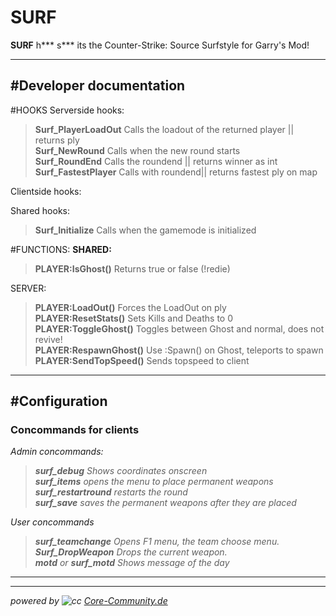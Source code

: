 SURF
===============


**SURF** h*** s*** its the Counter-Strike: Source Surfstyle for Garry's Mod!



----------
#Developer documentation
-------------
#HOOKS
Serverside hooks:
>**Surf_PlayerLoadOut** Calls the loadout of the returned player || returns ply<br>
**Surf_NewRound** Calls when the new round starts<br>
**Surf_RoundEnd** Calls the roundend || returns winner as int<br>
**Surf_FastestPlayer** Calls with roundend|| returns fastest ply on map


Clientside hooks:
>

Shared hooks:

>**Surf_Initialize** Calls when the gamemode is initialized<br>

#FUNCTIONS:
**SHARED:**
>**PLAYER:IsGhost()** Returns true or false (!redie)<br>

SERVER:
>**PLAYER:LoadOut()** Forces the LoadOut on ply<br>
**PLAYER:ResetStats()** Sets Kills and Deaths to 0<br>
**PLAYER:ToggleGhost()** Toggles between Ghost and normal, does not revive!<br>
**PLAYER:RespawnGhost()** Use :Spawn() on Ghost, teleports to spawn<br>
**PLAYER:SendTopSpeed()** Sends topspeed to client<br>


----------
#Configuration
----------
### Concommands for clients<br>
<i class="icon-th-list">Admin concommands:
>**surf_debug** <toggle> Shows coordinates onscreen<br>
**surf_items** opens the menu to place permanent weapons<br>
**surf_restartround** restarts the round<br>
**surf_save** saves the permanent weapons after they are placed

User concommands
>**surf_teamchange** Opens F1 menu, the team choose menu.<br>
**Surf_DropWeapon** Drops the current weapon.<br>
**motd** or **surf_motd** Shows message of the day




----------



----------
powered by ![cc](http://37.228.134.43/files/files/logos/Logo/128x128_grey.png) [Core-Community.de](http://core-community.de/)
